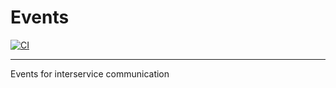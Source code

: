 # Events

[![CI](https://github.com/clayman-micro/events/actions/workflows/main.yml/badge.svg?branch=master)](https://github.com/clayman-micro/events/actions/workflows/main.yml)

---

Events for interservice communication
